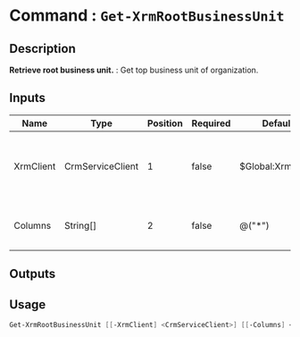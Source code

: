 ﻿# Command : `Get-XrmRootBusinessUnit` 

## Description

**Retrieve root business unit.** : Get top  business unit of organization.

## Inputs

Name|Type|Position|Required|Default|Description
----|----|--------|--------|-------|-----------
XrmClient|CrmServiceClient|1|false|$Global:XrmClient|Xrm connector initialized to target instance. Use latest one by default. (CrmServiceClient)
Columns|String[]|2|false|@("*")|Specify expected columns to retrieve. (Default : all columns)

## Outputs

## Usage

```Powershell 
Get-XrmRootBusinessUnit [[-XrmClient] <CrmServiceClient>] [[-Columns] <String[]>] [<CommonParameters>]
``` 


